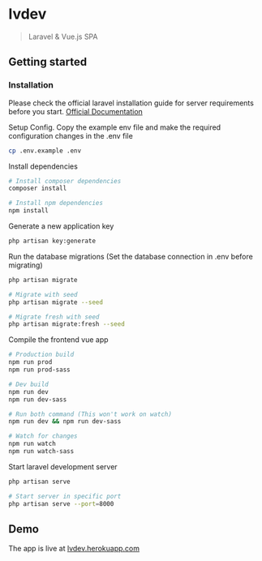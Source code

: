 # lvdev

> Laravel & Vue.js SPA

## Getting started

### Installation

Please check the official laravel installation guide for server requirements before you start. [Official Documentation](https://laravel.com/docs/7.x/installation#installation)

Setup Config. Copy the example env file and make the required configuration changes in the .env file

```bash
cp .env.example .env
```

Install dependencies

```bash
# Install composer dependencies
composer install

# Install npm dependencies
npm install
```

Generate a new application key

```bash
php artisan key:generate
```

Run the database migrations (Set the database connection in .env before migrating)

```bash
php artisan migrate

# Migrate with seed
php artisan migrate --seed

# Migrate fresh with seed
php artisan migrate:fresh --seed
```

Compile the frontend vue app

```bash
# Production build
npm run prod
npm run prod-sass

# Dev build
npm run dev
npm run dev-sass

# Run both command (This won't work on watch)
npm run dev && npm run dev-sass

# Watch for changes
npm run watch
npm run watch-sass
```

Start laravel development server

```bash
php artisan serve

# Start server in specific port
php artisan serve --port=8000
```

## Demo

The app is live at [lvdev.herokuapp.com](https://lvdev.herokuapp.com)

